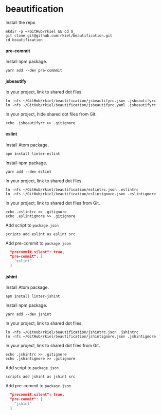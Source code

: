 # beautification

Install the repo

```unix
mkdir -p ~/GitHub/rkiel && cd $_
git clone git@github.com:rkiel/beautification.git
cd beautification
```

#### pre-commit

Install npm package.

```unix
yarn add --dev pre-commmit
```

#### jsbeautify

In your project, link to shared dot files.

```unix
ln -nfs ~/GitHub/rkiel/beautification/jsbeautifyrc.json .jsbeautifyrc
ln -nfs ~/GitHub/rkiel/beautification/jsbeautifyrc.yaml .jsbeautifyrc
```

In your project, hide shared dot files from Git.

```unix
echo .jsbeautifyrc >> .gitignore
```

#### eslint

Install Atom package.

```unix
apm install linter-eslint
```

Install npm package.

```unix
yarn add --dev eslint
```

In your project, link to shared dot files.

```unix
ln -nfs ~/GitHub/rkiel/beautification/eslintrc.json .eslintrc
ln -nfs ~/GitHub/rkiel/beautification/eslintignore.json .eslintignore
```

In your project, link to shared dot files from Git.

```unix
echo .eslintrc >> .gitignore
echo .eslintignore >> .gitignore
```

Add script to `package.json`

```unix
scripts add eslint as eslint src
```

Add pre-commit to `package.json`
```JSON
  "precommit.silent": true,
  "pre-commit": [
    "eslint"
  ]
```

#### jshint

Install Atom package.

```unix
apm install linter-jshint
```

Install npm package.

```unix
yarn add --dev jshint
```

In your project, link to shared dot files.

```unix
ln -nfs ~/GitHub/rkiel/beautification/jshintrc.json .jshintrc
ln -nfs ~/GitHub/rkiel/beautification/jshintignore.json .jshintignore
```

In your project, link to shared dot files from Git.

```unix
echo .jshintrc >> .gitignore
echo .jshintignore >> .gitignore
```

Add script to `package.json`

```unix
scripts add jshint as jshint src
```

Add pre-commit to `package.json`

```JSON
  "precommit.silent": true,
  "pre-commit": [
    "jshint"
  ]
```
